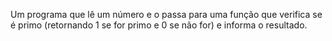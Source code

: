 Um programa que lê um número e o passa para uma função que verifica se é primo (retornando 1 se for primo e 0 se não for) e informa o resultado.